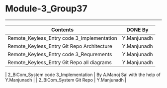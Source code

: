 # Module-3_Group37
---

| Contents | DONE By |
|---|---|
| Remote_Keyless_Entry code 3_Implementation | Y.Manjunadh |
| Remote_Keyless_Entry Git Repo Architecture | Y.Manjunadh |
| Remote_Keyless_Entry code 3_Requrements | Y.Manjunadh |
| Remote_Keyless_Entry Git Repo all diagrams | Y.Manjunadh |

| 2_BiCom_System code 3_Implementation | By A.Manoj Sai with the help of Y.Manjunadh |
| 2_BiCom_System Git Repo | Y.Manjunadh |

